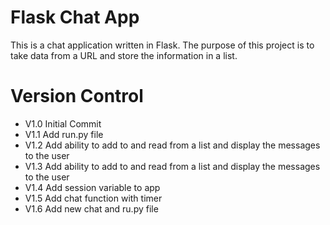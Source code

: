 # Flask Chat App

This is a chat application written in Flask. The purpose of this
 project is to take data from a URL and store the information in a list.

# Version Control

- V1.0 Initial Commit
- V1.1 Add run.py file
- V1.2 Add ability to add to and read from a list and display the messages to the user
- V1.3 Add ability to add to and read from a list and display the messages to the user
- V1.4 Add session variable to app
- V1.5 Add chat function with timer
- V1.6 Add new chat and ru.py file